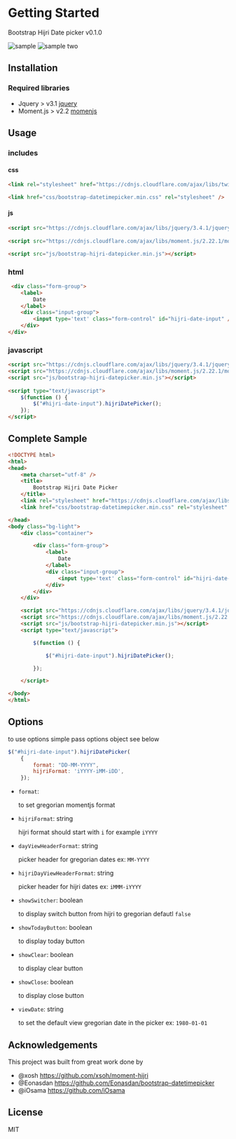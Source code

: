 # Getting Started
Bootstrap Hijri Date picker v0.1.0

![sample](http://files.balbarak.com/file/598299)
![sample two](http://files.balbarak.com/file/58464)

## Installation

### Required libraries
* Jquery >  v3.1 [jquery](https://jquery.com/)
* Moment.js > v2.2 [momenjs](https://momentjs.com/)

## Usage

### includes

#### css
```html
<link rel="stylesheet" href="https://cdnjs.cloudflare.com/ajax/libs/twitter-bootstrap/4.3.1/css/bootstrap.min.css" />

<link href="css/bootstrap-datetimepicker.min.css" rel="stylesheet" />
```

#### js
```html
<script src="https://cdnjs.cloudflare.com/ajax/libs/jquery/3.4.1/jquery.min.js"></script>
    
<script src="https://cdnjs.cloudflare.com/ajax/libs/moment.js/2.22.1/moment.min.js"></script>

<script src="js/bootstrap-hijri-datepicker.min.js"></script>
```


### html

```html
 <div class="form-group">
    <label>
        Date
    </label>
    <div class="input-group">
        <input type='text' class="form-control" id="hijri-date-input" />
    </div>
</div>
```

### javascript
```html
<script src="https://cdnjs.cloudflare.com/ajax/libs/jquery/3.4.1/jquery.min.js"></script>
<script src="https://cdnjs.cloudflare.com/ajax/libs/moment.js/2.22.1/moment.min.js"></script>
<script src="js/bootstrap-hijri-datepicker.min.js"></script>
    
<script type="text/javascript">
    $(function () {
        $("#hijri-date-input").hijriDatePicker();
    });
</script>
```

## Complete Sample
```html
<!DOCTYPE html>
<html>
<head>
    <meta charset="utf-8" />
    <title>
        Bootstrap Hijri Date Picker
    </title>
    <link rel="stylesheet" href="https://cdnjs.cloudflare.com/ajax/libs/twitter-bootstrap/4.3.1/css/bootstrap.min.css" />
    <link href="css/bootstrap-datetimepicker.min.css" rel="stylesheet" />

</head>
<body class="bg-light">
    <div class="container">

        <div class="form-group">
            <label>
                Date
            </label>
            <div class="input-group">
                <input type='text' class="form-control" id="hijri-date-input" />
            </div>
        </div>
    </div>

    <script src="https://cdnjs.cloudflare.com/ajax/libs/jquery/3.4.1/jquery.min.js"></script>
    <script src="https://cdnjs.cloudflare.com/ajax/libs/moment.js/2.22.1/moment.min.js"></script>
    <script src="js/bootstrap-hijri-datepicker.min.js"></script>
    <script type="text/javascript">

        $(function () {

            $("#hijri-date-input").hijriDatePicker();

        });

    </script>

</body>
</html>
```

## Options

to use options simple pass options object see below

```js
$("#hijri-date-input").hijriDatePicker(
    {
        format: "DD-MM-YYYY",
        hijriFormat: 'iYYYY-iMM-iDD',
    });
```


* `format`: 

    to set gregorian momentjs format
* `hijriFormat`:  string

    hijri format should start with `i` for example `iYYYY`

* `dayViewHeaderFormat`:  string

    picker header for gregorian dates  ex: `MM-YYYY`

* `hijriDayViewHeaderFormat`: string

    picker header for hijri dates ex: `iMMM-iYYYY`


* `showSwitcher`:  boolean
    
    to display switch button from hijri to gregorian defautl `false` 

* `showTodayButton`: boolean

    to display today button

* `showClear`: boolean

    to display clear button

* `showClose`: boolean

    to display close button

* `viewDate`: string

    to set the default view gregorian date in the picker ex: `1980-01-01`


## Acknowledgements

This project was built from great work done by

* @xosh https://github.com/xsoh/moment-hijri
* @Eonasdan https://github.com/Eonasdan/bootstrap-datetimepicker
* @iOsama https://github.com/iOsama
## License
MIT
